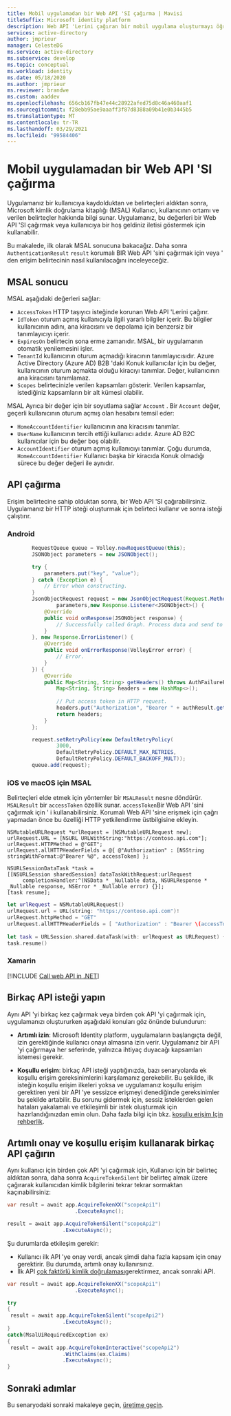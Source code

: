 ```yaml
---
title: Mobil uygulamadan bir Web API 'SI çağırma | Mavisi
titleSuffix: Microsoft identity platform
description: Web API 'Lerini çağıran bir mobil uygulama oluşturmayı öğrenin. (Bir Web API 'SI çağırın.)
services: active-directory
author: jmprieur
manager: CelesteDG
ms.service: active-directory
ms.subservice: develop
ms.topic: conceptual
ms.workload: identity
ms.date: 05/18/2020
ms.author: jmprieur
ms.reviewer: brandwe
ms.custom: aaddev
ms.openlocfilehash: 656cb167fb47e44c28922afed75d8c46a460aaf1
ms.sourcegitcommit: f28ebb95ae9aaaff3f87d8388a09b41e0b3445b5
ms.translationtype: MT
ms.contentlocale: tr-TR
ms.lasthandoff: 03/29/2021
ms.locfileid: "99584406"
---
```

# <a name="call-a-web-api-from-a-mobile-app"></a>Mobil uygulamadan bir Web API 'SI çağırma

Uygulamanız bir kullanıcıya kaydolduktan ve belirteçleri aldıktan sonra, Microsoft kimlik doğrulama kitaplığı (MSAL) Kullanıcı, kullanıcının ortamı ve verilen belirteçler hakkında bilgi sunar. Uygulamanız, bu değerleri bir Web API 'SI çağırmak veya kullanıcıya bir hoş geldiniz iletisi göstermek için kullanabilir.

Bu makalede, ilk olarak MSAL sonucuna bakacağız. Daha sonra `AuthenticationResult` `result` korumalı BIR Web API 'sini çağırmak için veya ' den erişim belirtecinin nasıl kullanılacağını inceleyeceğiz.

## <a name="msal-result"></a>MSAL sonucu
MSAL aşağıdaki değerleri sağlar: 

- `AccessToken` HTTP taşıyıcı isteğinde korunan Web API 'Lerini çağırır.
- `IdToken` oturum açmış kullanıcıyla ilgili yararlı bilgiler içerir. Bu bilgiler kullanıcının adını, ana kiracısını ve depolama için benzersiz bir tanımlayıcıyı içerir.
- `ExpiresOn` belirtecin sona erme zamanıdır. MSAL, bir uygulamanın otomatik yenilemesini işler.
- `TenantId` kullanıcının oturum açmadığı kiracının tanımlayıcısıdır. Azure Active Directory (Azure AD) B2B 'daki Konuk kullanıcılar için bu değer, kullanıcının oturum açmakta olduğu kiracıyı tanımlar. Değer, kullanıcının ana kiracısını tanımlamaz.  
- `Scopes` belirtecinizle verilen kapsamları gösterir. Verilen kapsamlar, istediğiniz kapsamların bir alt kümesi olabilir.

MSAL Ayrıca bir değer için bir soyutlama sağlar `Account` . Bir `Account` değer, geçerli kullanıcının oturum açmış olan hesabını temsil eder:

- `HomeAccountIdentifier` kullanıcının ana kiracısını tanımlar.
- `UserName` kullanıcının tercih ettiği kullanıcı adıdır. Azure AD B2C kullanıcılar için bu değer boş olabilir.
- `AccountIdentifier` oturum açmış kullanıcıyı tanımlar. Çoğu durumda, `HomeAccountIdentifier` Kullanıcı başka bir kiracıda Konuk olmadığı sürece bu değer değeri ile aynıdır.

## <a name="call-an-api"></a>API çağırma

Erişim belirtecine sahip olduktan sonra, bir Web API 'SI çağırabilirsiniz. Uygulamanız bir HTTP isteği oluşturmak için belirteci kullanır ve sonra isteği çalıştırır.

### <a name="android"></a>Android

```Java
        RequestQueue queue = Volley.newRequestQueue(this);
        JSONObject parameters = new JSONObject();

        try {
            parameters.put("key", "value");
        } catch (Exception e) {
            // Error when constructing.
        }
        JsonObjectRequest request = new JsonObjectRequest(Request.Method.GET, MSGRAPH_URL,
                parameters,new Response.Listener<JSONObject>() {
            @Override
            public void onResponse(JSONObject response) {
                // Successfully called Graph. Process data and send to UI.
            }
        }, new Response.ErrorListener() {
            @Override
            public void onErrorResponse(VolleyError error) {
                // Error.
            }
        }) {
            @Override
            public Map<String, String> getHeaders() throws AuthFailureError {
                Map<String, String> headers = new HashMap<>();
                
                // Put access token in HTTP request.
                headers.put("Authorization", "Bearer " + authResult.getAccessToken());
                return headers;
            }
        };

        request.setRetryPolicy(new DefaultRetryPolicy(
                3000,
                DefaultRetryPolicy.DEFAULT_MAX_RETRIES,
                DefaultRetryPolicy.DEFAULT_BACKOFF_MULT));
        queue.add(request);
```

### <a name="msal-for-ios-and-macos"></a>iOS ve macOS için MSAL

Belirteçleri elde etmek için yöntemler bir `MSALResult` nesne döndürür. `MSALResult` bir `accessToken` özellik sunar. `accessToken`Bir Web API 'sini çağırmak için ' i kullanabilirsiniz. Korumalı Web API 'sine erişmek için çağrı yapmadan önce bu özelliği HTTP yetkilendirme üstbilgisine ekleyin.

```objc
NSMutableURLRequest *urlRequest = [NSMutableURLRequest new];
urlRequest.URL = [NSURL URLWithString:"https://contoso.api.com"];
urlRequest.HTTPMethod = @"GET";
urlRequest.allHTTPHeaderFields = @{ @"Authorization" : [NSString stringWithFormat:@"Bearer %@", accessToken] };
        
NSURLSessionDataTask *task =
[[NSURLSession sharedSession] dataTaskWithRequest:urlRequest
     completionHandler:^(NSData * _Nullable data, NSURLResponse * _Nullable response, NSError * _Nullable error) {}];
[task resume];
```

```swift
let urlRequest = NSMutableURLRequest()
urlRequest.url = URL(string: "https://contoso.api.com")!
urlRequest.httpMethod = "GET"
urlRequest.allHTTPHeaderFields = [ "Authorization" : "Bearer \(accessToken)" ]
     
let task = URLSession.shared.dataTask(with: urlRequest as URLRequest) { (data: Data?, response: URLResponse?, error: Error?) in }
task.resume()
```

### <a name="xamarin"></a>Xamarin

[!INCLUDE [Call web API in .NET](../../../includes/active-directory-develop-scenarios-call-apis-dotnet.md)]

## <a name="make-several-api-requests"></a>Birkaç API isteği yapın

Aynı API 'yi birkaç kez çağırmak veya birden çok API 'yi çağırmak için, uygulamanızı oluştururken aşağıdaki konuları göz önünde bulundurun:

- **Artımlı izin**: Microsoft Identity platform, uygulamaların başlangıçta değil, izin gerektiğinde kullanıcı onayı almasına izin verir. Uygulamanız bir API 'yi çağırmaya her seferinde, yalnızca ihtiyaç duyacağı kapsamları istemesi gerekir.

- **Koşullu erişim**: birkaç API isteği yaptığınızda, bazı senaryolarda ek koşullu erişim gereksinimlerini karşılamanız gerekebilir. Bu şekilde, ilk isteğin koşullu erişim ilkeleri yoksa ve uygulamanız koşullu erişim gerektiren yeni bir API 'ye sessizce erişmeyi denediğinde gereksinimler bu şekilde artabilir. Bu sorunu gidermek için, sessiz isteklerden gelen hataları yakalamalı ve etkileşimli bir istek oluşturmak için hazırlandığınızdan emin olun.  Daha fazla bilgi için bkz. [koşullu erişim Için rehberlik](../azuread-dev/conditional-access-dev-guide.md).

## <a name="call-several-apis-by-using-incremental-consent-and-conditional-access"></a>Artımlı onay ve koşullu erişim kullanarak birkaç API çağırın

Aynı kullanıcı için birden çok API 'yi çağırmak için, Kullanıcı için bir belirteç aldıktan sonra, daha sonra `AcquireTokenSilent` bir belirteç almak üzere çağırarak kullanıcıdan kimlik bilgilerini tekrar tekrar sormaktan kaçınabilirsiniz:

```csharp
var result = await app.AcquireTokenXX("scopeApi1")
                      .ExecuteAsync();

result = await app.AcquireTokenSilent("scopeApi2")
                  .ExecuteAsync();
```

Şu durumlarda etkileşim gerekir:

- Kullanıcı ilk API 'ye onay verdi, ancak şimdi daha fazla kapsam için onay gerektirir. Bu durumda, artımlı onay kullanırsınız.
- İlk API [çok faktörlü kimlik doğrulaması](../authentication/concept-mfa-howitworks.md)gerektirmez, ancak sonraki API.

```csharp
var result = await app.AcquireTokenXX("scopeApi1")
                      .ExecuteAsync();

try
{
 result = await app.AcquireTokenSilent("scopeApi2")
                  .ExecuteAsync();
}
catch(MsalUiRequiredException ex)
{
 result = await app.AcquireTokenInteractive("scopeApi2")
                  .WithClaims(ex.Claims)
                  .ExecuteAsync();
}
```

## <a name="next-steps"></a>Sonraki adımlar

Bu senaryodaki sonraki makaleye geçin, [üretime geçin](scenario-mobile-production.md).
